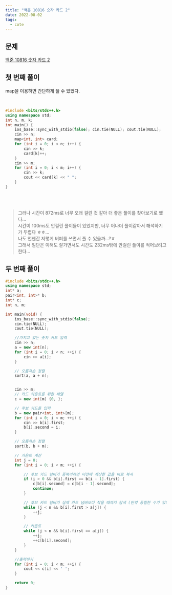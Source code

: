 ```yaml
---
title: "백준 10816 숫자 카드 2"
date: 2022-08-02
tags:
  - cote
---
```


## 문제

[백준 10816 숫자 카드 2](https://www.acmicpc.net/problem/10816)
<br/>

## 첫 번째 풀이

map을 이용하면 간단하게 풀 수 있었다.

<br/>

```cpp
#include <bits/stdc++.h>
using namespace std;
int n, m, k;
int main() {
	ios_base::sync_with_stdio(false); cin.tie(NULL); cout.tie(NULL);
	cin >> n;
	map<int, int> card;
	for (int i = 0; i < n; i++) {
		cin >> k;
		card[k]++;
	}
	cin >> m;
	for (int i = 0; i < m; i++) {
		cin >> k;
		cout << card[k] << " ";
	}
}
```

<br/><br/>

> 그러나 시간이 872ms로 너무 오래 걸린 것 같아 더 좋은 풀이를 찾아보기로 했다... <br/>
> 시간이 100ms도 안걸린 풀이들이 있었지만, 너무 어나더 풀이같아서 해석하기가 두렵다 ㅎㅎ...<br/>
> 나도 언젠간 저렇게 버퍼를 쓰면서 풀 수 있을까...?ㅎ<br/>
> 그래서 일단은 이해도 잘가면서도 시간도 232ms밖에 안걸린 풀이를 적어보려고한다...

## 두 번째 풀이

```cpp
#include <bits/stdc++.h>
using namespace std;
int* a;
pair<int, int>* b;
int* c;
int n, m;

int main(void) {
	ios_base::sync_with_stdio(false);
	cin.tie(NULL);
	cout.tie(NULL);

	//가지고 있는 숫자 카드 입력
	cin >> n;
	a = new int[n];
	for (int i = 0; i < n; ++i) {
		cin >> a[i];
	}

	// 오름차순 정렬
	sort(a, a + n);


	cin >> m;
	// 카드 카운트를 위한 배열
	c = new int[m] {0, };

	// 후보 카드들 입력
	b = new pair<int, int>[m];
	for (int i = 0; i < m; ++i) {
		cin >> b[i].first;
		b[i].second = i;
	}

	// 오름차순 정렬
	sort(b, b + m);

	// 카운트 계산
	int j = 0;
	for (int i = 0; i < m; ++i) {

		// 후보 카드 넘버가 중복이라면 이전에 계산한 값을 바로 복사
		if (i > 0 && b[i].first == b[i - 1].first) {
			c[b[i].second] = c[b[i - 1].second];
			continue;
		}

		// 후보 카드 넘버가 실제 카드 넘버보다 작을 때까지 탐색 (만약 동일한 수가 있다면 b[i].first == a[j]가 된다.)
		while (j < n && b[i].first > a[j]) {
			++j;
		}

		// 카운트
		while (j < n && b[i].first == a[j]) {
			++j;
			++c[b[i].second];
		}
	}

	//출력하기
	for (int i = 0; i < m; ++i) {
		cout << c[i] << ' ';
	}

	return 0;
}
```
